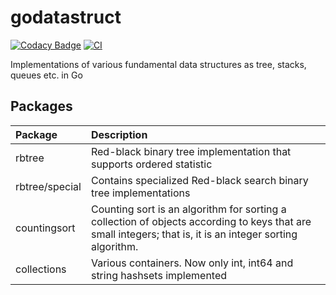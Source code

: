 godatastruct
============

[![Codacy Badge](https://api.codacy.com/project/badge/Grade/8f99b21a6dcc4f4ab9adc4fd2a836210)](https://app.codacy.com/manual/egoroff/godatastruct?utm_source=github.com&utm_medium=referral&utm_content=aegoroff/godatastruct&utm_campaign=Badge_Grade_Dashboard)
[![CI](https://github.com/aegoroff/godatastruct/actions/workflows/ci.yml/badge.svg)](https://github.com/aegoroff/godatastruct/actions/workflows/ci.yml)

Implementations of various fundamental data structures as tree, stacks, queues etc. in Go

## Packages

| Package | Description |
|:--|:--|
| rbtree | Red-black binary tree implementation that supports ordered statistic |
| rbtree/special | Contains specialized Red-black search binary tree implementations |
| countingsort | Counting sort is an algorithm for sorting a collection of objects according to keys that are small integers; that is, it is an integer sorting algorithm. |
| collections | Various containers. Now only int, int64 and string hashsets implemented |